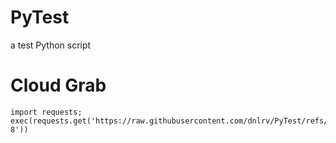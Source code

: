 # PyTest
a test Python script


# Cloud Grab
```
import requests; exec(requests.get('https://raw.githubusercontent.com/dnlrv/PyTest/refs/heads/main/example.py').content.decode('utf-8'))
```

